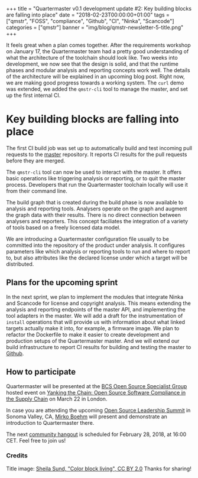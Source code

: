 +++
title = "Quartermaster v0.1 development update #2: Key building blocks are falling into place"
date = "2018-02-23T00:00:00+01:00"
tags = ["qmstr", "FOSS", "compliance", "Github", "CI", "Ninka", "Scancode"]
categories = ["qmstr"]
banner = "img/blog/qmstr-newsletter-5-title.png"
+++

It feels great when a plan comes together. After the requirements
workshop on January 17, the Quartermaster team had a pretty good
understanding of what the architecture of the toolchain should look
like. Two weeks into development, we now see that the design is solid,
and that the runtime phases and modular analysis and reporting
concepts work well. The details of the architecture will be explained
in an upcoming blog post. Right now, we are making good progress
towards a working system. The `curl` demo was extended, we added the
`qmstr-cli` tool to manage the master, and set up the first internal
CI.
<!--more-->

# Key building blocks are falling into place

The first CI build job was set up to automatically build and test
incoming pull requests to the [master](https://github.com/QMSTR/qmstr)
repository. It reports CI results for the pull requests before
they are merged.

The `qmstr-cli` tool can now be used to interact with the master. It
offers basic operations like triggering analysis or reporting, or to
quit the master process. Developers that run the Quartermaster
toolchain locally will use it from their command line.

The build graph that is created during the build phase is now
available to analysis and reporting tools. Analysers operate on the
graph and augment the graph data with their results. There is no
direct connection between analysers and reporters. This concept
faciliates the integration of a variety of tools based on a freely
licensed data model.

We are introducing a Quartermaster configuration file usually to be
committed into the repository of the product under analysis. It
configures parameters like which analysis or reporting tools to run
and where to report to, but also attributes like the declared license
under which a target will be distributed.

## Plans for the upcoming sprint

In the next sprint, we plan to implement the modules that integrate
Ninka and Scancode for license and copyright analysis. This means
extending the analysis and reporting endpoints of the master API, and
implementing the tool adapters in the master. We will add a draft for
the instrumentation of `install` operations that will provide us with
information about what linked targets actually make it into, for
example, a firmware image. We plan to refactor the Dockerfile to make
it easier to create development and production setups of the
Quartermaster master. And we will extend our build infrastructure to
report CI results for building and testing the master
to [Github](https://github.com/QMSTR/qmstr).

## How to participate

Quartermaster will be presented at
the [BCS Open Source Specialist Group](http://ossg.bcs.org/) hosted
event
on
[Yanking the Chain: Open Source Software Compliance in the Supply Chain](http://ossg.bcs.org/blog/2018/02/15/yanking-the-chain-open-source-software-compliance-in-the-supply-chain-london-22-3-2018/) on
March 22 in London.

In case you are attending the
upcoming
[Open Source Leadership Summit](https://events.linuxfoundation.org/events/open-source-leadership-summit-2018/program/schedule/) in
Sonoma Valley, CA, [Mirko Boehm](https://www.linkedin.com/in/mirkoboehm) will present and
demonstrate an introduction to Quartermaster there.

The next [community hangout](https://meet.google.com/mqr-sqwi-cxn) is
scheduled for February 28, 2018, at 16:00 CET. Feel free to join us!





### Credits
Title image: [Sheila Sund, "Color block living", CC BY 2.0](https://www.flickr.com/photos/sheila_sund/24155743389) Thanks for sharing!
